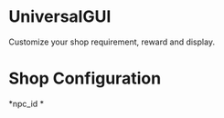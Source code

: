 # UniversalGUI
Customize your shop requirement, reward and display.

# Shop Configuration

*npc_id *
